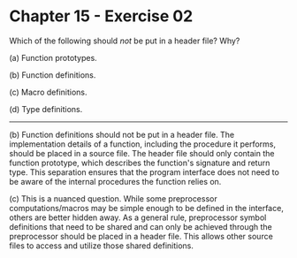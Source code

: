 # Chapter 15 - Exercise 02

Which of the following should _not_ be put in a header file? Why?

(a)
Function prototypes.  

(b)
Function definitions.  

(c)
Macro definitions.  

(d)
Type definitions.  

---

(b) 
Function definitions should not be put in a header file. The implementation details of a function, including the procedure it performs, should be placed in a source file. The header file should only contain the function prototype, which describes the function's signature and return type. This separation ensures that the program interface does not need to be aware of the internal procedures the function relies on.  

(c) 
This is a nuanced question. While some preprocessor computations/macros may be simple enough to be defined in the interface, others are better hidden away. As a general rule, preprocessor symbol definitions that need to be shared and can only be achieved through the preprocessor should be placed in a header file. This allows other source files to access and utilize those shared definitions.  
